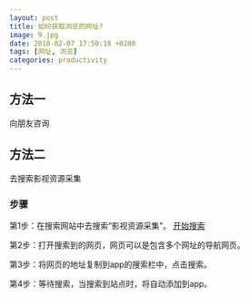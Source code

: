 ```yaml
---
layout: post
title: 如何获取浏览的网址?
image: 9.jpg
date: 2018-02-07 17:50:18 +0200
tags: [网址, 浏览]
categories: productivity
---
```

## 方法一

向朋友咨询

## 方法二

去搜索影视资源采集

### 步骤

第1步：在搜索网站中去搜索“影视资源采集”。
 [开始搜索](https://www.baidu.com/s?ie=utf-8&f=8&rsv_bp=1&rsv_idx=1&tn=baidu&wd=%E5%BD%B1%E8%A7%86%E8%B5%84%E6%BA%90%E9%87%87%E9%9B%86&fenlei=256&rsv_pq=c452fc410003a1e6&rsv_t=6af0VgneuGSKozAMfqraNKTPv6CgUfat%2BIEjKinkQGaMrsFN7tYvcIyA%2F3g&rqlang=cn&rsv_enter=1&rsv_dl=ib&rsv_n=2&rsv_sug3=1)

第2步：打开搜索到的网页，网页可以是包含多个网址的导航网页。

第3步：将网页的地址复制到app的搜索栏中，点击搜索。

第4步：等待搜索，当搜索到站点时，将自动添加到app。
